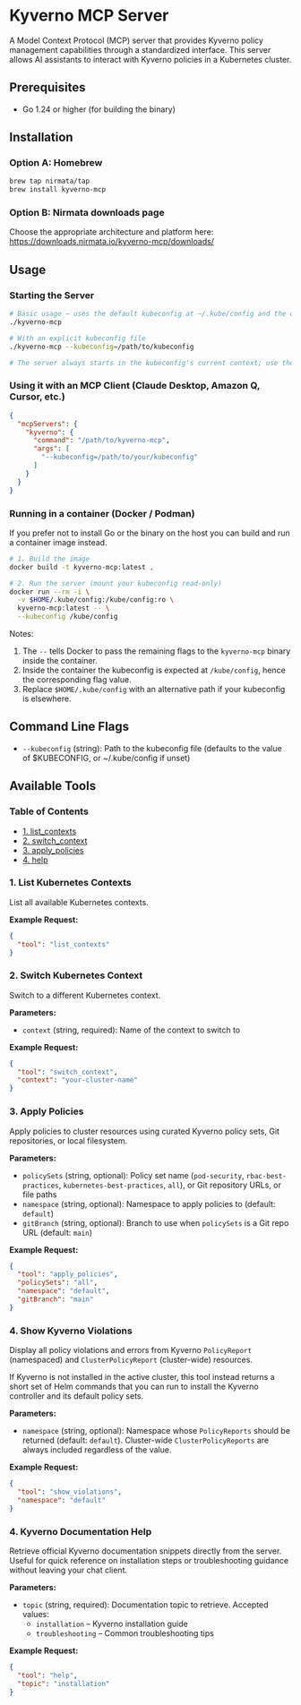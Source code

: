 # Kyverno MCP Server

A Model Context Protocol (MCP) server that provides Kyverno policy management capabilities through a standardized interface. This server allows AI assistants to interact with Kyverno policies in a Kubernetes cluster.

## Prerequisites

- Go 1.24 or higher (for building the binary)

## Installation

### Option A: Homebrew

```bash
brew tap nirmata/tap
brew install kyverno-mcp
```

### Option B: Nirmata downloads page

Choose the appropriate architecture and platform here: https://downloads.nirmata.io/kyverno-mcp/downloads/

## Usage

### Starting the Server

```bash
# Basic usage – uses the default kubeconfig at ~/.kube/config and the current context
./kyverno-mcp

# With an explicit kubeconfig file
./kyverno-mcp --kubeconfig=/path/to/kubeconfig

# The server always starts in the kubeconfig's current context; use the `switch_context` tool to change it at runtime.
```

### Using it with an MCP Client (Claude Desktop, Amazon Q, Cursor, etc.)

```json
{
  "mcpServers": {
    "kyverno": {
      "command": "/path/to/kyverno-mcp",
      "args": [
        "--kubeconfig=/path/to/your/kubeconfig"
      ]
    }
  }
}
```

### Running in a container (Docker / Podman)

If you prefer not to install Go or the binary on the host you can build and run a container image instead.

```bash
# 1. Build the image
docker build -t kyverno-mcp:latest .

# 2. Run the server (mount your kubeconfig read-only)
docker run --rm -i \
  -v $HOME/.kube/config:/kube/config:ro \
  kyverno-mcp:latest -- \
  --kubeconfig /kube/config
```

Notes:

1. The `--` tells Docker to pass the remaining flags to the `kyverno-mcp` binary inside the container.
2. Inside the container the kubeconfig is expected at `/kube/config`, hence the corresponding flag value.
3. Replace `$HOME/.kube/config` with an alternative path if your kubeconfig is elsewhere.

## Command Line Flags

- `--kubeconfig` (string): Path to the kubeconfig file (defaults to the value of $KUBECONFIG, or ~/.kube/config if unset)

## Available Tools

### Table of Contents

- [1. list_contexts](#1-list-kubernetes-contexts)
- [2. switch_context](#2-switch-kubernetes-context)
- [3. apply_policies](#3-apply-policies)
- [4. help](#4-kyverno-documentation-help)

### 1. List Kubernetes Contexts

List all available Kubernetes contexts.

**Example Request:**
```json
{
  "tool": "list_contexts"
}
```

### 2. Switch Kubernetes Context

Switch to a different Kubernetes context.

**Parameters:**
- `context` (string, required): Name of the context to switch to

**Example Request:**
```json
{
  "tool": "switch_context",
  "context": "your-cluster-name"
}
```

### 3. Apply Policies

Apply policies to cluster resources using curated Kyverno policy sets, Git repositories, or local filesystem.


**Parameters:**
- `policySets` (string, optional): Policy set name (`pod-security`, `rbac-best-practices`, `kubernetes-best-practices`, `all`), or Git repository URLs, or file paths
- `namespace` (string, optional): Namespace to apply policies to (default: `default`)
- `gitBranch` (string, optional): Branch to use when `policySets` is a Git repo URL (default: `main`)

**Example Request:**
```json
{
  "tool": "apply_policies",
  "policySets": "all",
  "namespace": "default",
  "gitBranch": "main"
}
```

### 4. Show Kyverno Violations

Display all policy violations and errors from Kyverno `PolicyReport` (namespaced) and `ClusterPolicyReport` (cluster-wide) resources.

If Kyverno is not installed in the active cluster, this tool instead returns a short set of Helm commands that you can run to install the Kyverno controller and its default policy sets.

**Parameters:**
- `namespace` (string, optional): Namespace whose `PolicyReports` should be returned (default: `default`). Cluster-wide `ClusterPolicyReports` are always included regardless of the value.

**Example Request:**
```json
{
  "tool": "show_violations",
  "namespace": "default"
}
```

### 4. Kyverno Documentation Help

Retrieve official Kyverno documentation snippets directly from the server. Useful for quick reference on installation steps or troubleshooting guidance without leaving your chat client.

**Parameters:**
- `topic` (string, required): Documentation topic to retrieve. Accepted values:
  - `installation` – Kyverno installation guide
  - `troubleshooting` – Common troubleshooting tips

**Example Request:**
```json
{
  "tool": "help",
  "topic": "installation"
}
```
